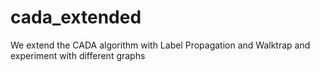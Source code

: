 # cada_extended
We extend the CADA algorithm with Label Propagation and Walktrap and experiment with different graphs
